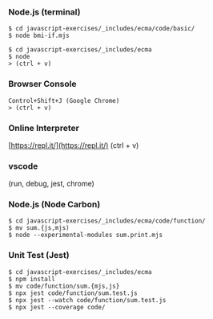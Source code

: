 ### Node.js (terminal)

```
$ cd javascript-exercises/_includes/ecma/code/basic/
$ node bmi-if.mjs
```

```
$ cd javascript-exercises/_includes/ecma
$ node
> (ctrl + v)
```

### Browser Console

```
Control+Shift+J (Google Chrome)
> (ctrl + v)
```

### Online Interpreter

[https://repl.it/](https://repl.it/) (ctrl + v)

### vscode 

(run, debug, jest, chrome)

### Node.js (Node Carbon)

```
$ cd javascript-exercises/_includes/ecma/code/function/
$ mv sum.{js,mjs)
$ node --experimental-modules sum.print.mjs
```

### Unit Test (Jest)

```
$ cd javascript-exercises/_includes/ecma
$ npm install
$ mv code/function/sum.{mjs,js}
$ npx jest code/function/sum.test.js
$ npx jest --watch code/function/sum.test.js
$ npx jest --coverage code/ 
```